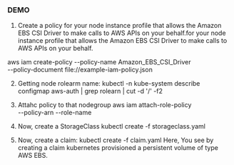 ### DEMO
1. Create a policy for your node instance profile that allows the Amazon EBS CSI Driver to make calls to AWS APIs on your behalf.for your node instance profile that allows the Amazon EBS CSI Driver to make calls to AWS APIs on your behalf.

aws iam create-policy --policy-name Amazon_EBS_CSI_Driver \
    --policy-document file://example-iam-policy.json

2. Getting node rolearm name:
kubectl -n kube-system describe configmap aws-auth | grep rolearn | cut -d '/' -f2

3. Attahc policy to that nodegroup
aws iam attach-role-policy \
--policy-arn <XYZ>
--role-name <Output of snd. step>
  
4. Now, create a StorageClass
kubectl create -f storageclass.yaml

5. Now, create a claim:
kubectl create -f claim.yaml
Here, You see by creating a claim kubernetes provisioned a persistent volume of type AWS EBS.
